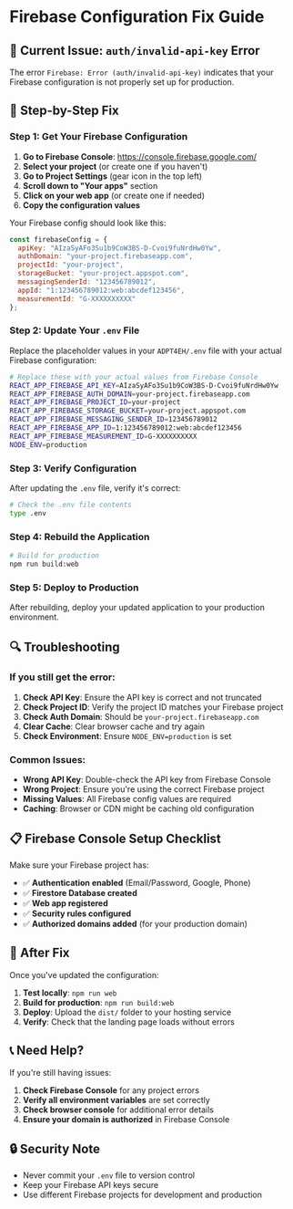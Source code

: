 # Firebase Configuration Fix Guide

## 🚨 **Current Issue: `auth/invalid-api-key` Error**

The error `Firebase: Error (auth/invalid-api-key)` indicates that your Firebase configuration is not properly set up for production.

## 🔧 **Step-by-Step Fix**

### **Step 1: Get Your Firebase Configuration**

1. **Go to Firebase Console**: https://console.firebase.google.com/
2. **Select your project** (or create one if you haven't)
3. **Go to Project Settings** (gear icon in the top left)
4. **Scroll down to "Your apps"** section
5. **Click on your web app** (or create one if needed)
6. **Copy the configuration values**

Your Firebase config should look like this:
```javascript
const firebaseConfig = {
  apiKey: "AIzaSyAFo3Su1b9CoW3BS-D-Cvoi9fuNrdHw0Yw",
  authDomain: "your-project.firebaseapp.com",
  projectId: "your-project",
  storageBucket: "your-project.appspot.com",
  messagingSenderId: "123456789012",
  appId: "1:123456789012:web:abcdef123456",
  measurementId: "G-XXXXXXXXXX"
};
```

### **Step 2: Update Your `.env` File**

Replace the placeholder values in your `ADPT4EH/.env` file with your actual Firebase configuration:

```bash
# Replace these with your actual values from Firebase Console
REACT_APP_FIREBASE_API_KEY=AIzaSyAFo3Su1b9CoW3BS-D-Cvoi9fuNrdHw0Yw
REACT_APP_FIREBASE_AUTH_DOMAIN=your-project.firebaseapp.com
REACT_APP_FIREBASE_PROJECT_ID=your-project
REACT_APP_FIREBASE_STORAGE_BUCKET=your-project.appspot.com
REACT_APP_FIREBASE_MESSAGING_SENDER_ID=123456789012
REACT_APP_FIREBASE_APP_ID=1:123456789012:web:abcdef123456
REACT_APP_FIREBASE_MEASUREMENT_ID=G-XXXXXXXXXX
NODE_ENV=production
```

### **Step 3: Verify Configuration**

After updating the `.env` file, verify it's correct:

```bash
# Check the .env file contents
type .env
```

### **Step 4: Rebuild the Application**

```bash
# Build for production
npm run build:web
```

### **Step 5: Deploy to Production**

After rebuilding, deploy your updated application to your production environment.

## 🔍 **Troubleshooting**

### **If you still get the error:**

1. **Check API Key**: Ensure the API key is correct and not truncated
2. **Check Project ID**: Verify the project ID matches your Firebase project
3. **Check Auth Domain**: Should be `your-project.firebaseapp.com`
4. **Clear Cache**: Clear browser cache and try again
5. **Check Environment**: Ensure `NODE_ENV=production` is set

### **Common Issues:**

- **Wrong API Key**: Double-check the API key from Firebase Console
- **Wrong Project**: Ensure you're using the correct Firebase project
- **Missing Values**: All Firebase config values are required
- **Caching**: Browser or CDN might be caching old configuration

## 📋 **Firebase Console Setup Checklist**

Make sure your Firebase project has:

- ✅ **Authentication enabled** (Email/Password, Google, Phone)
- ✅ **Firestore Database created**
- ✅ **Web app registered**
- ✅ **Security rules configured**
- ✅ **Authorized domains added** (for your production domain)

## 🚀 **After Fix**

Once you've updated the configuration:

1. **Test locally**: `npm run web`
2. **Build for production**: `npm run build:web`
3. **Deploy**: Upload the `dist/` folder to your hosting service
4. **Verify**: Check that the landing page loads without errors

## 📞 **Need Help?**

If you're still having issues:

1. **Check Firebase Console** for any project errors
2. **Verify all environment variables** are set correctly
3. **Check browser console** for additional error details
4. **Ensure your domain is authorized** in Firebase Console

## 🔒 **Security Note**

- Never commit your `.env` file to version control
- Keep your Firebase API keys secure
- Use different Firebase projects for development and production
